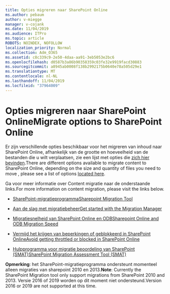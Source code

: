 ```yaml
---
title: Opties migreren naar SharePoint Online
ms.author: pebaum
author: v-miegge
manager: v-cojank
ms.date: 11/04/2019
ms.audience: ITPro
ms.topic: article
ROBOTS: NOINDEX, NOFOLLOW
localization_priority: Normal
ms.collection: Adm_O365
ms.assetid: c8c339c9-2e50-4daa-aa91-3eb5053e2bc6
ms.openlocfilehash: d0587b3a86b90358359c03fe32e9919facd30883
ms.sourcegitcommit: a8945ab0008f138b2992175b0640e78a505d29e1
ms.translationtype: MT
ms.contentlocale: nl-NL
ms.lasthandoff: 11/04/2019
ms.locfileid: "37964009"
---
```

# <a name="migrate-options-to-sharepoint-online"></a><span data-ttu-id="0a1d2-102">Opties migreren naar SharePoint Online</span><span class="sxs-lookup"><span data-stu-id="0a1d2-102">Migrate options to SharePoint Online</span></span>

<span data-ttu-id="0a1d2-103">Er zijn verschillende opties beschikbaar voor het migreren van inhoud naar SharePoint Online, afhankelijk van de grootte en hoeveelheid van de bestanden die u wilt verplaatsen, zie een lijst met opties die [zich hier bevinden](https://docs.microsoft.com/sharepointmigration/migrate-to-sharepoint-online).</span><span class="sxs-lookup"><span data-stu-id="0a1d2-103">There are different options available to migrate content to SharePoint Online, depending on the size and quantity of files you need to move , please see a list of options [located here](https://docs.microsoft.com/sharepointmigration/migrate-to-sharepoint-online).</span></span>

<span data-ttu-id="0a1d2-104">Ga voor meer informatie over Content migratie naar de onderstaande links.</span><span class="sxs-lookup"><span data-stu-id="0a1d2-104">For more information on content migration, please visit the links below.</span></span>

- [<span data-ttu-id="0a1d2-105">SharePoint-migratieprogramma</span><span class="sxs-lookup"><span data-stu-id="0a1d2-105">Sharepoint Migration Tool</span></span>](https://docs.microsoft.com/sharepointmigration/introducing-the-sharepoint-migration-tool)

- [<span data-ttu-id="0a1d2-106">Aan de slag met migratiebeheer</span><span class="sxs-lookup"><span data-stu-id="0a1d2-106">Get started with the Migration Manager</span></span>](https://docs.microsoft.com/sharepointmigration/mm-get-started)

- [<span data-ttu-id="0a1d2-107">Migratiesnelheid van SharePoint Online en ODB</span><span class="sxs-lookup"><span data-stu-id="0a1d2-107">Sharepoint Online and ODB Migration Speed</span></span>](https://docs.microsoft.com/sharepointmigration/sharepoint-online-and-onedrive-migration-speed)

- [<span data-ttu-id="0a1d2-108">Vermijd het krijgen van beperkingen of geblokkeerd in SharePoint Online</span><span class="sxs-lookup"><span data-stu-id="0a1d2-108">Avoid getting throttled or blocked in SharePoint Online</span></span>](https://docs.microsoft.com/sharepoint/dev/general-development/how-to-avoid-getting-throttled-or-blocked-in-sharepoint-online)

- [<span data-ttu-id="0a1d2-109">Hulpprogramma voor migratie beoordeling van SharePoint (SMAT)</span><span class="sxs-lookup"><span data-stu-id="0a1d2-109">SharePoint Migration Assessment Tool (SMAT)</span></span>](https://www.microsoft.com/download/details.aspx?id=53598&amp;751be11f-ede8-5a0c-058c-2ee190a24fa6=True)

<span data-ttu-id="0a1d2-110">**Opmerking**: het SharePoint-migratieprogramma ondersteunt momenteel alleen migraties van sharepoint 2010 en 2013.</span><span class="sxs-lookup"><span data-stu-id="0a1d2-110">**Note**: Currently the SharePoint Migration tool only support migrations from SharePoint 2010  and 2013.</span></span> <span data-ttu-id="0a1d2-111">Versie 2016 of 2019 worden op dit moment niet ondersteund.</span><span class="sxs-lookup"><span data-stu-id="0a1d2-111">Version 2016 or 2019 are not supported at this time.</span></span>
